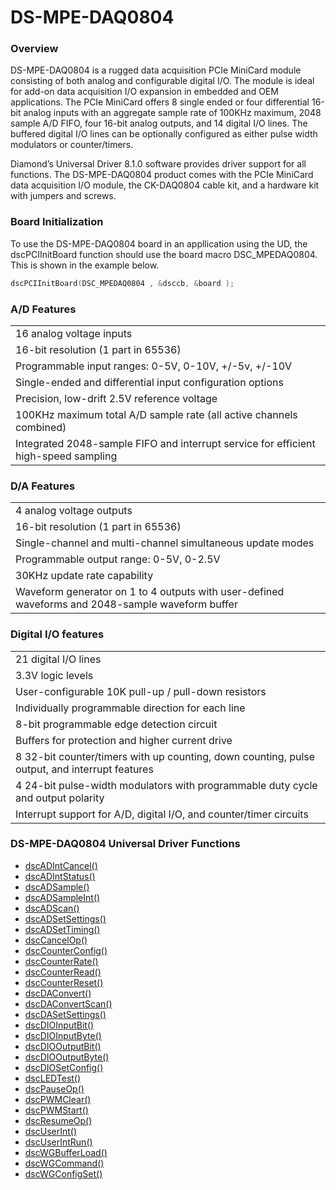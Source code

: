 # DS-MPE-DAQ0804

### Overview

DS-MPE-DAQ0804 is a rugged data acquisition PCIe MiniCard module consisting of both analog and configurable digital I/O. The module is ideal for add-on data acquisition I/O expansion in embedded and OEM applications. The PCIe MiniCard offers 8 single ended or four differential 16-bit analog inputs with an aggregate sample rate of 100KHz maximum, 2048 sample A/D FIFO, four 16-bit analog outputs, and 14 digital I/O lines. The buffered digital I/O lines can be optionally configured as either pulse width modulators or counter/timers.

Diamond’s Universal Driver 8.1.0 software provides driver support for all functions. The DS-MPE-DAQ0804 product comes with the PCIe MiniCard data acquisition I/O module, the CK-DAQ0804 cable kit, and a hardware kit with jumpers and screws.

### Board Initialization

To use the DS-MPE-DAQ0804 board in an appllication using the UD, the dscPCIInitBoard function should use the board macro DSC\_MPEDAQ0804. This is shown in the example below.

```c
dscPCIInitBoard(DSC_MPEDAQ0804 , &dsccb, &board );
```

### A/D Features

|  |
| :--- |
| 16 analog voltage inputs |
| 16-bit resolution \(1 part in 65536\) |
| Programmable input ranges: 0-5V, 0-10V, +/-5v, +/-10V |
| Single-ended and differential input configuration options |
| Precision, low-drift 2.5V reference voltage |
| 100KHz maximum total A/D sample rate \(all active channels combined\) |
| Integrated 2048-sample FIFO and interrupt service for efficient high-speed sampling |

### D/A Features

|  |
| :--- |
| 4 analog voltage outputs |
| 16-bit resolution \(1 part in 65536\) |
| Single-channel and multi-channel simultaneous update modes |
| Programmable output range: 0-5V, 0-2.5V |
| 30KHz update rate capability |
| Waveform generator on 1 to 4 outputs with user-defined waveforms and 2048-sample waveform buffer |

### Digital I/O features

|  |
| :--- |
| 21 digital I/O lines |
| 3.3V logic levels |
| User-configurable 10K pull-up / pull-down resistors |
| Individually programmable direction for each line |
| 8-bit programmable edge detection circuit |
| Buffers for protection and higher current drive |
| 8 32-bit counter/timers with up counting, down counting, pulse output, and interrupt features |
| 4 24-bit pulse-width modulators with programmable duty cycle and output polarity |
| Interrupt support for A/D, digital I/O, and counter/timer circuits |

### DS-MPE-DAQ0804 Universal Driver Functions

* [dscADIntCancel\(\) ](../14.-universal-driver-apis/dscadintcancel.md)
* [dscADIntStatus\(\) ](../14.-universal-driver-apis/dscadintstatus.md)
* [dscADSample\(\) ](../14.-universal-driver-apis/dscadsample.md)
* [dscADSampleInt\(\)](../14.-universal-driver-apis/dscadsampleint.md) 
* [dscADScan\(\) ](../14.-universal-driver-apis/dscadscan.md)
* [dscADSetSettings\(\)](../14.-universal-driver-apis/dscadsetsettings.md) 
* [dscADSetTiming\(\) ](../14.-universal-driver-apis/dscadsettiming.md)
* [dscCancelOp\(\) ](../14.-universal-driver-apis/dsccancelop.md)
* [dscCounterConfig\(\) ](../14.-universal-driver-apis/dsccounterconfig.md)
* [dscCounterRate\(\) ](../14.-universal-driver-apis/dsccounterrate.md)
* [dscCounterRead\(\) ](../14.-universal-driver-apis/dsccounterread.md)
* [dscCounterReset\(\) ](../14.-universal-driver-apis/dsccounterreset.md)
* [dscDAConvert\(\) ](../14.-universal-driver-apis/dscdaconvert.md)
* [dscDAConvertScan\(\) ](../14.-universal-driver-apis/dscdaconvertscan.md)
* [dscDASetSettings\(\) ](../14.-universal-driver-apis/dscdasetsettings.md)
* [dscDIOInputBit\(\)](../14.-universal-driver-apis/dscdioinputbit.md) 
* [dscDIOInputByte\(\) ](../14.-universal-driver-apis/dscdioinputbyte.md)
* [dscDIOOutputBit\(\) ](../14.-universal-driver-apis/dscdiooutputbit.md)
* [dscDIOOutputByte\(\) ](../14.-universal-driver-apis/dscdiooutputbyte.md)
* [dscDIOSetConfig\(\)](../14.-universal-driver-apis/dscdiosetconfig.md)
* [dscLEDTest\(\)](../14.-universal-driver-apis/dscledtest.md) 
* [dscPauseOp\(\) ](../14.-universal-driver-apis/dscpauseop.md)
* [dscPWMClear\(\) ](../14.-universal-driver-apis/dscpwmclear.md)
* [dscPWMStart\(\)](../14.-universal-driver-apis/dscpwmstart.md) 
* [dscResumeOp\(\) ](../14.-universal-driver-apis/dscresumeop.md)
* [dscUserInt\(\)](../14.-universal-driver-apis/dscuserint.md) 
* [dscUserIntRun\(\) ](../14.-universal-driver-apis/dscuserintrun.md)
* [dscWGBufferLoad\(\) ](../14.-universal-driver-apis/dscwgbufferload.md)
* [dscWGCommand\(\) ](../14.-universal-driver-apis/dscwgcommand.md)
* [dscWGConfigSet\(\)](../14.-universal-driver-apis/dscwgconfigset.md)

